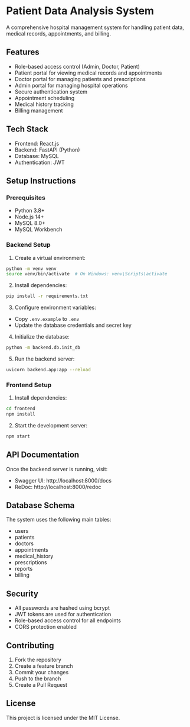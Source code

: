 # Patient Data Analysis System

A comprehensive hospital management system for handling patient data, medical records, appointments, and billing.

## Features

- Role-based access control (Admin, Doctor, Patient)
- Patient portal for viewing medical records and appointments
- Doctor portal for managing patients and prescriptions
- Admin portal for managing hospital operations
- Secure authentication system
- Appointment scheduling
- Medical history tracking
- Billing management

## Tech Stack

- Frontend: React.js
- Backend: FastAPI (Python)
- Database: MySQL
- Authentication: JWT

## Setup Instructions

### Prerequisites

- Python 3.8+
- Node.js 14+
- MySQL 8.0+
- MySQL Workbench

### Backend Setup

1. Create a virtual environment:
```bash
python -m venv venv
source venv/bin/activate  # On Windows: venv\Scripts\activate
```

2. Install dependencies:
```bash
pip install -r requirements.txt
```

3. Configure environment variables:
- Copy `.env.example` to `.env`
- Update the database credentials and secret key

4. Initialize the database:
```bash
python -m backend.db.init_db
```

5. Run the backend server:
```bash
uvicorn backend.app:app --reload
```

### Frontend Setup

1. Install dependencies:
```bash
cd frontend
npm install
```

2. Start the development server:
```bash
npm start
```

## API Documentation

Once the backend server is running, visit:
- Swagger UI: http://localhost:8000/docs
- ReDoc: http://localhost:8000/redoc

## Database Schema

The system uses the following main tables:
- users
- patients
- doctors
- appointments
- medical_history
- prescriptions
- reports
- billing

## Security

- All passwords are hashed using bcrypt
- JWT tokens are used for authentication
- Role-based access control for all endpoints
- CORS protection enabled

## Contributing

1. Fork the repository
2. Create a feature branch
3. Commit your changes
4. Push to the branch
5. Create a Pull Request

## License

This project is licensed under the MIT License. 